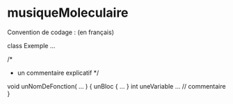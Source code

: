 # musiqueMoleculaire

Convention de codage : (en français)

class Exemple ...

/*
 * un commentaire explicatif
 */
	
void unNomDeFonction( ... ) {
     unBloc {
     ...
     }
     int uneVariable ...
     // commentaire
}


